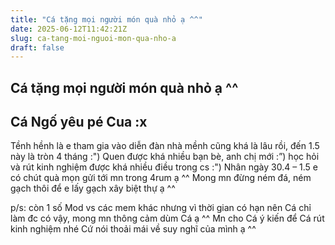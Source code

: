 ```yaml
---
title: "Cá tặng mọi người món quà nhỏ ạ ^^"
date: 2025-06-12T11:42:21Z
slug: ca-tang-moi-nguoi-mon-qua-nho-a
draft: false
---
```


## Cá tặng mọi người món quà nhỏ ạ ^^

## Cá Ngố yêu pé Cua :x

Tềnh hềnh là e tham gia vào diễn đàn nhà mềnh cũng khá là lâu rồi, đến 1.5 này là tròn 4 tháng :")
Quen được khá nhiều bạn bè, anh chị mới :”) học hỏi và rút kinh nghiệm được khá nhiều điều trong cs :") 
Nhân ngày 30.4 – 1.5 e có chút quà mọn gửi tới mn trong 4rum ạ ^^
Mong mn đừng ném đá, ném gạch thôi để e lấy gạch xây biệt thự ạ ^^
 

 

 
p/s: còn 1 số Mod vs các mem khác nhưng vì thời gian có hạn nên Cá chỉ làm đc có vậy, mong mn thông cảm dùm Cá ạ  ^^
Mn cho Cá ý kiến để Cá rút kinh nghiệm nhé  Cứ nói thoải mái về suy nghĩ của mình ạ ^^
